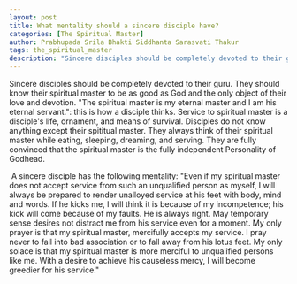 ```yaml
---
layout: post
title: What mentality should a sincere disciple have?
categories: [The Spiritual Master]
author: Prabhupada Srila Bhakti Siddhanta Sarasvati Thakur
tags: the_spiritual_master
description: "Sincere disciples should be completely devoted to their guru. They should know their spiritual master to be as good as God and the only object of theit love and devotion. "The spiritual master is my eternal master and I am his eternal servant."; this is how a disciple thinks. Service to spiritual master is a disciple's life, ornament, and means of survival. Disciples do not know anything except their spititual master. They always think of their spiritual master while eating, sleeping, dreaming, and serving. They are fully convinced that the spiritual master is the fully independent Personality of Godhead."
---
```


Sincere disciples should be completely devoted to their guru. They should know their spiritual master to be as good as God and the only object of their love and devotion. "The spiritual master is my eternal master and I am his eternal servant.": this is how a disciple thinks. Service to spiritual master is a disciple's life, ornament, and means of survival. Disciples do not know anything except their spititual master. They always think of their spiritual master while eating, sleeping, dreaming, and serving. They are fully convinced that the spiritual master is the fully independent Personality of Godhead.

​	A sincere disciple has the following mentality: "Even if my spiritual master does not accept service from such an unqualified person as myself, I will always be prepared to render unalloyed service at his feet with body, mind and words. If he kicks me, I will think it is because of my incompetence; his kick will come because of my faults. He is always right. May temporary sense desires not distract me from his service even for a moment. My only prayer is that my spiritual master, mercifully accepts my service. I pray never to fall into bad association or to fall away from his lotus feet. My only solace is that my spiritual master is more merciful to unqualified persons like me. With a desire to achieve his causeless mercy, I will become greedier for his service."

















